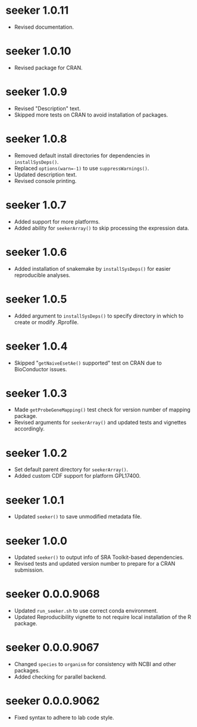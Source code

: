 # seeker 1.0.11
* Revised documentation.

# seeker 1.0.10
* Revised package for CRAN.

# seeker 1.0.9
* Revised "Description" text.
* Skipped more tests on CRAN to avoid installation of packages.

# seeker 1.0.8
* Removed default install directories for dependencies in `installSysDeps()`.
* Replaced `options(warn=-1)` to use `suppressWarnings()`.
* Updated description text.
* Revised console printing.

# seeker 1.0.7
* Added support for more platforms.
* Added ability for `seekerArray()` to skip processing the expression data.

# seeker 1.0.6
* Added installation of snakemake by `installSysDeps()` for easier reproducible analyses.

# seeker 1.0.5
* Added argument to `installSysDeps()` to specify directory in which to create or modify .Rprofile.

# seeker 1.0.4
* Skipped "`getNaiveEsetAe()` supported" test on CRAN due to BioConductor issues.

# seeker 1.0.3
* Made `getProbeGeneMapping()` test check for version number of mapping package.
* Revised arguments for `seekerArray()` and updated tests and vignettes accordingly.

# seeker 1.0.2
* Set default parent directory for `seekerArray()`.
* Added custom CDF support for platform GPL17400.

# seeker 1.0.1
* Updated `seeker()` to save unmodified metadata file.

# seeker 1.0.0
* Updated `seeker()` to output info of SRA Toolkit-based dependencies.
* Revised tests and updated version number to prepare for a CRAN submission.

# seeker 0.0.0.9068
* Updated `run_seeker.sh` to use correct conda environment.
* Updated Reproducibility vignette to not require local installation of the R package. 

# seeker 0.0.0.9067
* Changed `species` to `organism` for consistency with NCBI and other packages.
* Added checking for parallel backend.

# seeker 0.0.0.9062
* Fixed syntax to adhere to lab code style.
